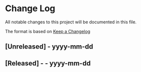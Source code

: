 
# Change Log
All notable changes to this project will be documented in this file.
 
The format is based on [Keep a Changelog](http://keepachangelog.com/)

## [Unreleased] - yyyy-mm-dd

## [Released] - - yyyy-mm-dd
